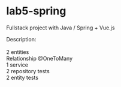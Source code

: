 # lab5-spring
Fullstack project with Java / Spring + Vue.js

Description:<br><br>
2 entities <br>
Relationship @OneToMany <br>
1 service <br>
2 repository tests <br>
2 entity tests <br>
